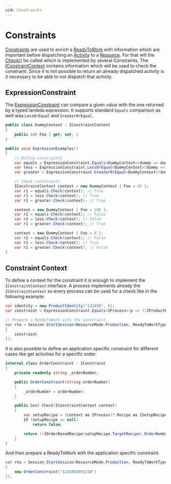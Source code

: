```yaml
---
uid: Constraints
---
```

# Constraints

[Constraints](xref:Moryx.AbstractionLayer.IConstraint) are used to enrich a [ReadyToWork](xref:Moryx.AbstractionLayer.Resources.ReadyToWork) with information which are important before dispatching an [Activity](xref:Moryx.AbstractionLayer.IActivity) to a [Resource](xref:Moryx.Resources.IResource). For that will the [Check()](xref:Moryx.AbstractionLayer.IConstraint.Check) be called which is implemented by several Constraints. The [IConstraintContext](xref:Moryx.AbstractionLayer.IConstraintContext) contains information which will be used to check the constraint. Since it is not possible to return an already dispatched activity is it necessary to be able to not dispatch that activity.

## ExpressionConstraint

The [ExpressionConstraint](xref:Moryx.AbstractionLayer.ExpressionConstraint) can compare a given value with the one returned by a typed lambda expression. It supports standard `Equals` comparison as well was `LessOrEqual` and `GreaterOrEqual`.

````cs
public class DummyContext : IConstraintContext
{
    public int Foo { get; set; }
}

public void ExpressionExamples()
{
    // Define constraints
    var equals = ExpressionConstraint.Equals<DummyContext>(dummy => dummy.Foo, 42);
    var less = ExpressionConstraint.LessOrEqual<DummyContext>(dummy => dummy.Foo, 42);
    var greater = ExpressionConstraint.GreaterOrEqual<DummyContext>(dummy => dummy.Foo, 42);

    // Check constraints
    IConstraintContext context = new DummyContext { Foo = 42 };
    var r1 = equals.Check(context); // True
    var r1 = less.Check(context); // True
    var r1 = greater.Check(context); // True

    context = new DummyContext { Foo = 100 };
    var r2 = equals.Check(context); // False
    var r1 = less.Check(context); // False
    var r1 = greater.Check(context); // True

    context = new DummyContext { Foo = 0 };
    var r2 = equals.Check(context); // False
    var r1 = less.Check(context); // True
    var r1 = greater.Check(context); // False
}
````

## Constraint Context

To define a context for the constraint it is enough to implement the `IConstraintContext` interface. A process implements already the `IConstraintContext` so every process can be used for a check like in the following example:

```` cs
var identity = new ProductIdentity("123456", 0);
var constraint = ExpressionConstraint.Equals<IProcess>(p => ((IProductRecipe) p.Recipe).Product.Identity, identity);

// Prepare a ReadyToWork with the constraint.
var rtw = Session.StartSession(ResourceMode.Production, ReadyToWorkType.Pull, new[]
{
    constraint
});
````

It is also possible to define an application specific constraint for different cases like get activities for a specific order:

```` cs
internal class OrderConstraint : IConstraint
{
    private readonly string _orderNumber;

    public OrderConstraint(string orderNumber)
    {
        _orderNumber = orderNumber;
    }

    public bool Check(IConstraintContext context)
    {
        var setupRecipe = (context as IProcess)?.Recipe as ISetupRecipe;
        if (setupRecipe == null)
            return false;

        return ((IOrderBasedRecipe)setupRecipe.TargetRecipe).OrderNumber.Equals(_orderNumber);
    }
}
````

And then prepare a ReadyToWork with the application specific constraint.

```` cs
var rtw = Session.StartSession(ResourceMode.Production, ReadyToWorkType.Pull, new[]
{
    new OrderConstraint("1234567891234")
});
````